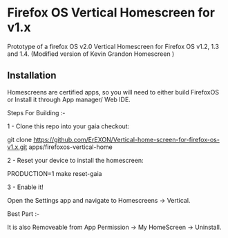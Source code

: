 # Firefox OS Vertical Homescreen for v1.x

Prototype of a firefox OS v2.0 Vertical Homescreen for  Firefox OS v1.2, 1.3 and 1.4.
(Modified version of Kevin Grandon Homescreen )

## Installation

Homescreens are certified apps, so you will need to either build FirefoxOS or Install it through App manager/ Web IDE.

Steps For Building :-

1 - Clone this repo into your gaia checkout:

git clone https://github.com/ErEXON/Vertical-home-screen-for-firefox-os-v1.x.git apps/firefoxos-vertical-home

2 - Reset your device to install the homescreen:

PRODUCTION=1 make reset-gaia

3 - Enable it!

Open the Settings app and navigate to Homescreens -> Vertical.


Best Part :-

It is also Removeable from App Permission -> My HomeScreen -> Uninstall.


